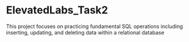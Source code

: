 # ElevatedLabs_Task2
This project focuses on practicing fundamental SQL operations including inserting, updating, and deleting data within a relational database
